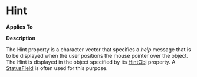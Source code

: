




<h1 class="heading"><span class="name">Hint</span></h1>

**Applies To**


**Description**


The Hint property is a character vector that specifies a *help* message that is to be displayed when the user positions the mouse pointer over the object. The Hint is displayed in the object specified by its [HintObj](hintobj.md) property. A [StatusField](./statusfield.md) is often used for this purpose.



